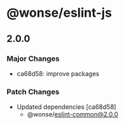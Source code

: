 # @wonse/eslint-js

## 2.0.0

### Major Changes

- ca68d58: improve packages

### Patch Changes

- Updated dependencies [ca68d58]
  - @wonse/eslint-common@2.0.0
